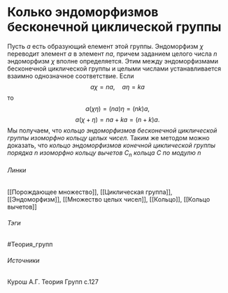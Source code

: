 # Колько эндоморфизмов бесконечной циклической группы
Пусть $a$ есть образующий елемент этой группы. Эндоморфизм $\chi$ переводит элемент $a$ в элемент $na$, причем заданием целого числа $n$ эндоморфизм $\chi$ вполне определяется. Этим между эндоморфизмами бесконечной циклической группы и целыми числами устанавливается взаимно однозначное соответствие. Если 
$$
a\chi=na,\quad a\eta=ka
$$ 
то 
$$
a(\chi\eta)=(na)\eta=(nk)a,
$$
$$
a(\chi+\eta)=na+ka=(n+k)a.
$$
Мы получаем, что *кольцо эндоморфизмов бесконечной циклической группы изоморфно кольцу целых чисел.* Таким же методом можно доказать, что *кольцо эндоморфизмов конечной циклической группы порядка $n$ изоморфно кольцу вычетов $C_{n}$ кольца $C$ по модулю $n$*
###### Линки
 [[Порождающее множество]], [[Циклическая группа]], [[Эндоморфизм]], [[Множество целых чисел]], [[Кольцо]], [[Кольцо вычетов]]
###### Тэги
 #Теория_групп 
###### Источники
 Курош А.Г. Теория Групп с.127